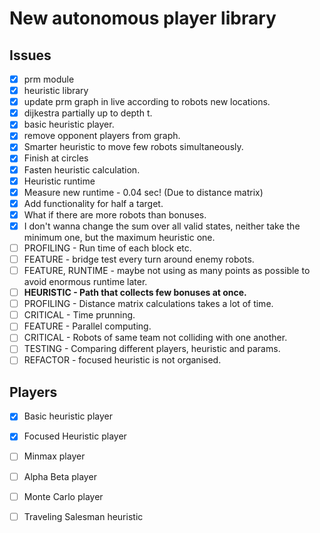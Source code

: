 # New autonomous player library

## Issues
- [x] prm module
- [x] heuristic library
- [x] update prm graph in live according to robots new locations.
- [x] dijkestra partially up to depth t.
- [x] basic heuristic player.
- [x] remove opponent players from graph.
- [x] Smarter heuristic to move few robots simultaneously.
- [x] Finish at circles
- [x] Fasten heuristic calculation.
- [x] Heuristic runtime
- [x] Measure new runtime - 0.04 sec! (Due to distance matrix)
- [x] Add functionality for half a target.
- [x] What if there are more robots than bonuses.
- [x] I don't wanna change the sum over all valid states, neither take the minimum one, but the maximum heuristic one.
- [ ] PROFILING - Run time of each block etc.
- [ ] FEATURE - bridge test every turn around enemy robots.
- [ ] FEATURE, RUNTIME - maybe not using as many points as possible to avoid enormous runtime later.
- [ ] **HEURISTIC - Path that collects few bonuses at once.**
- [ ] PROFILING - Distance matrix calculations takes a lot of time.
- [ ] CRITICAL - Time prunning.
- [ ] FEATURE - Parallel computing.
- [ ] CRITICAL - Robots of same team not colliding with one another.
- [ ] TESTING - Comparing different players, heuristic and params.
- [ ] REFACTOR - focused heuristic is not organised.

## Players
 - [x] Basic heuristic player
 - [x] Focused Heuristic player
 - [ ] Minmax player
 - [ ] Alpha Beta player
 - [ ] Monte Carlo player
 - [ ] Traveling Salesman heuristic


